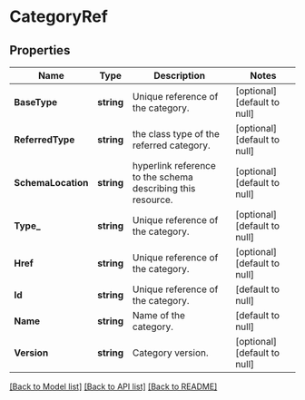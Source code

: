 # CategoryRef

## Properties
Name | Type | Description | Notes
------------ | ------------- | ------------- | -------------
**BaseType** | **string** | Unique reference of the category. | [optional] [default to null]
**ReferredType** | **string** | the class type of the referred category. | [optional] [default to null]
**SchemaLocation** | **string** | hyperlink reference to the schema describing this resource. | [optional] [default to null]
**Type_** | **string** | Unique reference of the category. | [optional] [default to null]
**Href** | **string** | Unique reference of the category. | [optional] [default to null]
**Id** | **string** | Unique reference of the category. | [default to null]
**Name** | **string** | Name of the category. | [default to null]
**Version** | **string** | Category version. | [optional] [default to null]

[[Back to Model list]](../README.md#documentation-for-models) [[Back to API list]](../README.md#documentation-for-api-endpoints) [[Back to README]](../README.md)


